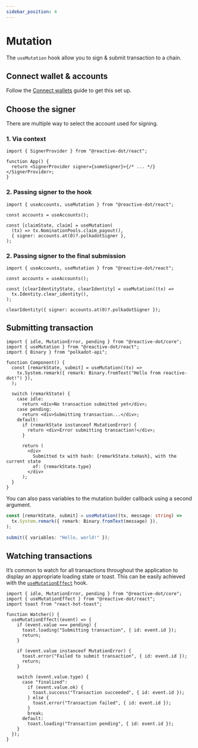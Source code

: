```yaml
---
sidebar_position: 4
---
```


# Mutation

The `useMutation` hook allow you to sign & submit transaction to a chain.

## Connect wallet & accounts

Follow the [Connect wallets](./connect-wallets.mdx) guide to get this set up.

## Choose the signer

There are multiple way to select the account used for signing.

### 1. Via context

```tsx
import { SignerProvider } from "@reactive-dot/react";

function App() {
  return <SignerProvider signer={someSigner}>{/* ... */}</SignerProvider>;
}
```

### 2. Passing signer to the hook

```tsx
import { useAccounts, useMutation } from "@reactive-dot/react";

const accounts = useAccounts();

const [claimState, claim] = useMutation(
  (tx) => tx.NominationPools.claim_payout(),
  { signer: accounts.at(0)?.polkadotSigner },
);
```

### 2. Passing signer to the final submission

```tsx
import { useAccounts, useMutation } from "@reactive-dot/react";

const accounts = useAccounts();

const [clearIdentityState, clearIdentity] = useMutation((tx) =>
  tx.Identity.clear_identity(),
);

clearIdentity({ signer: accounts.at(0)?.polkadotSigner });
```

## Submitting transaction

```tsx
import { idle, MutationError, pending } from "@reactive-dot/core";
import { useMutation } from "@reactive-dot/react";
import { Binary } from "polkadot-api";

function Component() {
  const [remarkState, submit] = useMutation((tx) =>
    tx.System.remark({ remark: Binary.fromText("Hello from reactive-dot!") }),
  );

  switch (remarkState) {
    case idle:
      return <div>No transaction submitted yet</div>;
    case pending:
      return <div>Submitting transaction...</div>;
    default:
      if (remarkState instanceof MutationError) {
        return <div>Error submitting transaction!</div>;
      }

      return (
        <div>
          Submitted tx with hash: {remarkState.txHash}, with the current state
          of: {remarkState.type}
        </div>
      );
  }
}
```

You can also pass variables to the mutation builder callback using a second argument.

```ts
const [remarkState, submit] = useMutation((tx, message: string) =>
  tx.System.remark({ remark: Binary.fromText(message) }),
);

submit({ variables: "Hello, world!" });
```

## Watching transactions

It’s common to watch for all transactions throughout the application to display an appropriate loading state or toast. This can be easily achieved with the [`useMutationEffect`](/api/react/function/useMutationEffect) hook.

```tsx
import { idle, MutationError, pending } from "@reactive-dot/core";
import { useMutationEffect } from "@reactive-dot/react";
import toast from "react-hot-toast";

function Watcher() {
  useMutationEffect((event) => {
    if (event.value === pending) {
      toast.loading("Submitting transaction", { id: event.id });
      return;
    }

    if (event.value instanceof MutationError) {
      toast.error("Failed to submit transaction", { id: event.id });
      return;
    }

    switch (event.value.type) {
      case "finalized":
        if (event.value.ok) {
          toast.success("Transaction succeeded", { id: event.id });
        } else {
          toast.error("Transaction failed", { id: event.id });
        }
        break;
      default:
        toast.loading("Transaction pending", { id: event.id });
    }
  });
}
```

